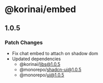 # @korinai/embed

## 1.0.5

### Patch Changes

- Fix chat embed to attach on shadow dom
- Updated dependencies
  - @korinai/libs@1.0.5
  - @monorepo/shadcn-ui@1.0.5
  - @monorepo/ui@1.0.5
